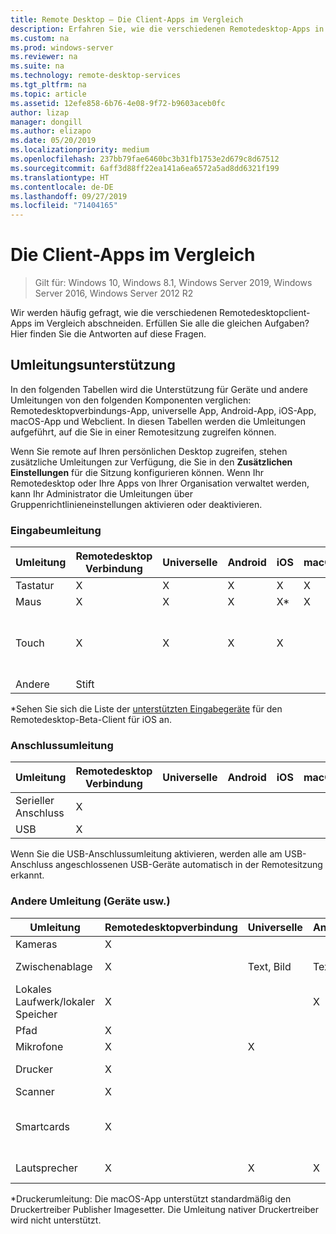 ```yaml
---
title: Remote Desktop – Die Client-Apps im Vergleich
description: Erfahren Sie, wie die verschiedenen Remotedesktop-Apps in Bezug auf die unterstützten Features und Funktionen im Vergleich abschneiden.
ms.custom: na
ms.prod: windows-server
ms.reviewer: na
ms.suite: na
ms.technology: remote-desktop-services
ms.tgt_pltfrm: na
ms.topic: article
ms.assetid: 12efe858-6b76-4e08-9f72-b9603aceb0fc
author: lizap
manager: dongill
ms.author: elizapo
ms.date: 05/20/2019
ms.localizationpriority: medium
ms.openlocfilehash: 237bb79fae6460bc3b31fb1753e2d679c8d67512
ms.sourcegitcommit: 6aff3d88ff22ea141a6ea6572a5ad8dd6321f199
ms.translationtype: HT
ms.contentlocale: de-DE
ms.lasthandoff: 09/27/2019
ms.locfileid: "71404165"
---
```

# <a name="compare-the-client-apps"></a>Die Client-Apps im Vergleich

>Gilt für: Windows 10, Windows 8.1, Windows Server 2019, Windows Server 2016, Windows Server 2012 R2

Wir werden häufig gefragt, wie die verschiedenen Remotedesktopclient-Apps im Vergleich abschneiden. Erfüllen Sie alle die gleichen Aufgaben? Hier finden Sie die Antworten auf diese Fragen.

## <a name="redirection-support"></a>Umleitungsunterstützung

In den folgenden Tabellen wird die Unterstützung für Geräte und andere Umleitungen von den folgenden Komponenten verglichen: Remotedesktopverbindungs-App, universelle App, Android-App, iOS-App, macOS-App und Webclient. In diesen Tabellen werden die Umleitungen aufgeführt, auf die Sie in einer Remotesitzung zugreifen können. 

Wenn Sie remote auf Ihren persönlichen Desktop zugreifen, stehen zusätzliche Umleitungen zur Verfügung, die Sie in den **Zusätzlichen Einstellungen** für die Sitzung konfigurieren können. Wenn Ihr Remotedesktop oder Ihre Apps von Ihrer Organisation verwaltet werden, kann Ihr Administrator die Umleitungen über Gruppenrichtlinieneinstellungen aktivieren oder deaktivieren.

### <a name="input-redirection"></a>Eingabeumleitung

| Umleitung | Remotedesktop<br> Verbindung | Universelle | Android | iOS | macOS |          Webclient           |
|-------------|-------------------------------|-----------|---------|-----|-------|-------------------------------|
|  Tastatur   |               X               |     X     |    X    |  X  |   X   |               X               |
|    Maus    |               X               |     X     |    X    | X\* |   X   |               X               |
|    Touch    |               X               |     X     |    X    |  X  |       | X (Edge und IE werden nicht unterstützt.) |
|    Andere    |              Stift              |           |         |     |       |                               |

*Sehen Sie sich die Liste der [unterstützten Eingabegeräte](remote-desktop-ios.md#supported-input-devices) für den Remotedesktop-Beta-Client für iOS an.

### <a name="port-redirection"></a>Anschlussumleitung   

| Umleitung | Remotedesktop <br>Verbindung | Universelle | Android | iOS | macOS | Webclient |
|-------------|-------------------------------|-----------|---------|-----|-------|------------|
| Serieller Anschluss | X                             |           |         |     |       |            |
| USB         | X                             |           |         |     |       |            |

Wenn Sie die USB-Anschlussumleitung aktivieren, werden alle am USB-Anschluss angeschlossenen USB-Geräte automatisch in der Remotesitzung erkannt.

### <a name="other-redirection-devices-etc"></a>Andere Umleitung (Geräte usw.)



| Umleitung         | Remotedesktopverbindung | Universelle   | Android | iOS         | macOS                                    | Webclient    |
|---------------------|---------------------------|-------------|---------|-------------|------------------------------------------|---------------|
| Kameras             | X                         |             |         |             |                                          |               |
| Zwischenablage           | X                         | Text, Bild | Text    | Text, Bild | X                                        | Text          |
| Lokales Laufwerk/lokaler Speicher | X                         |             | X       |             | x                                        |               |
| Pfad            | X                         |             |         |             |                                          |               |
| Mikrofone         | X                         |X            |         |             | X                                        |               |
| Drucker            | X                         |             |         |             | X (nur CUPS)                            | PDF-Ausgabe     |
| Scanner            | X                         |             |         |             |                                          |               |
| Smartcards         | X                         |             |         |             | X (Windows-Authentifizierung wird nicht unterstützt.) |               |
| Lautsprecher            | X                         | X           | X       | X           | X                                        | X (außer IE) |

*Druckerumleitung: Die macOS-App unterstützt standardmäßig den Druckertreiber Publisher Imagesetter. Die Umleitung nativer Druckertreiber wird nicht unterstützt.
